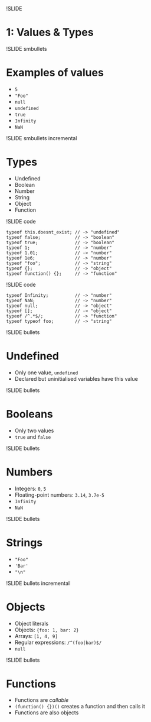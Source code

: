 !SLIDE
# 1: Values & Types

!SLIDE smbullets
# Examples of values

* `5`
* `"Foo"`
* `null`
* `undefined`
* `true`
* `Infinity`
* `NaN`

!SLIDE smbullets incremental
# Types

* Undefined
* Boolean
* Number
* String
* Object
* Function

!SLIDE code

    typeof this.doesnt_exist; // -> "undefined"
    typeof false;             // -> "boolean"
    typeof true;              // -> "boolean"
    typeof 1;                 // -> "number"
    typeof 1.01;              // -> "number"
    typeof 1e6;               // -> "number"
    typeof "foo";             // -> "string"
    typeof {};                // -> "object"
    typeof function() {};     // -> "function"

!SLIDE code

    typeof Infinity;          // -> "number"
    typeof NaN;               // -> "number"
    typeof null;              // -> "object"
    typeof [];                // -> "object"
    typeof /^.*$/;            // -> "function"
    typeof typeof foo;        // -> "string"

!SLIDE bullets
# Undefined

* Only one value, `undefined`
* Declared but uninitialised variables have this value

!SLIDE bullets
# Booleans

* Only two values
* `true` and `false`

!SLIDE bullets
# Numbers

* Integers: `0`, `5`
* Floating-point numbers: `3.14`, `3.7e-5`
* `Infinity`
* `NaN`

!SLIDE bullets
# Strings

* `"Foo"`
* `'Bar'`
* `"\n"`

!SLIDE bullets incremental
# Objects

* Object literals
* Objects: `{foo: 1, bar: 2}`
* Arrays: `[1, 4, 9]`
* Regular expressions: `/^(foo|bar)$/`
* `null`

!SLIDE bullets
# Functions

* Functions are _callable_
* `(function() {})()` creates a function and then calls it
* Functions are also objects
